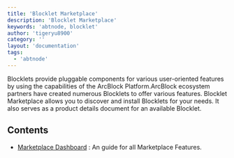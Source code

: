 ```yaml
---
title: 'Blocklet Marketplace'
description: 'Blocklet Marketplace'
keywords: 'abtnode, blocklet'
author: 'tigeryu8900'
category: ''
layout: 'documentation'
tags:
  - 'abtnode'
---
```


Blocklets provide pluggable components for various user-oriented features by using the capabilities of the ArcBlock Platform.ArcBlock ecosystem partners have created numerous Blocklets to offer various features. Blocklet Marketplace allows you to discover and install Blocklets for your needs. It also serves as a product details document for an available Blocklet.

## Contents

- [Marketplace Dashboard](./find-and-install) : An guide for all Marketplace Features.
